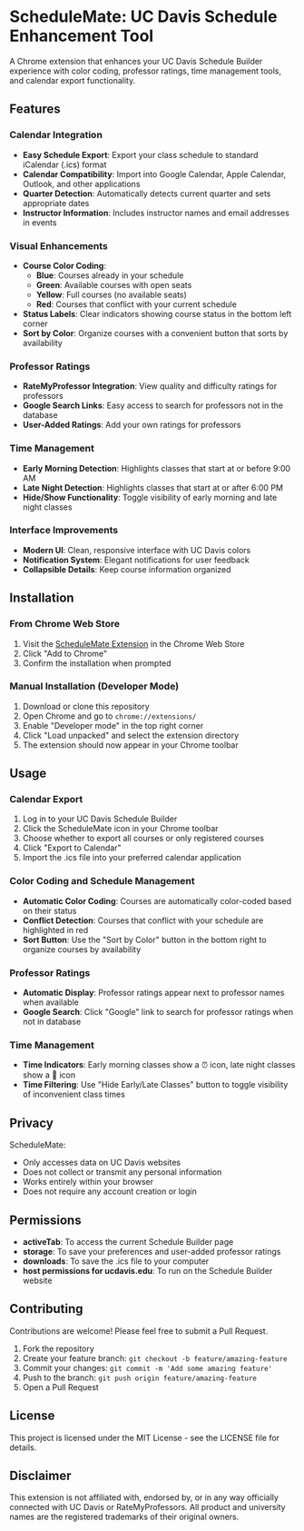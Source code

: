 # ScheduleMate: UC Davis Schedule Enhancement Tool

A Chrome extension that enhances your UC Davis Schedule Builder experience with color coding, professor ratings, time management tools, and calendar export functionality.

## Features

### Calendar Integration
- **Easy Schedule Export**: Export your class schedule to standard iCalendar (.ics) format
- **Calendar Compatibility**: Import into Google Calendar, Apple Calendar, Outlook, and other applications
- **Quarter Detection**: Automatically detects current quarter and sets appropriate dates
- **Instructor Information**: Includes instructor names and email addresses in events

### Visual Enhancements
- **Course Color Coding**:
  - **Blue**: Courses already in your schedule
  - **Green**: Available courses with open seats
  - **Yellow**: Full courses (no available seats)
  - **Red**: Courses that conflict with your current schedule
- **Status Labels**: Clear indicators showing course status in the bottom left corner
- **Sort by Color**: Organize courses with a convenient button that sorts by availability

### Professor Ratings
- **RateMyProfessor Integration**: View quality and difficulty ratings for professors
- **Google Search Links**: Easy access to search for professors not in the database
- **User-Added Ratings**: Add your own ratings for professors

### Time Management
- **Early Morning Detection**: Highlights classes that start at or before 9:00 AM
- **Late Night Detection**: Highlights classes that start at or after 6:00 PM
- **Hide/Show Functionality**: Toggle visibility of early morning and late night classes

### Interface Improvements
- **Modern UI**: Clean, responsive interface with UC Davis colors
- **Notification System**: Elegant notifications for user feedback
- **Collapsible Details**: Keep course information organized

## Installation

### From Chrome Web Store
1. Visit the [ScheduleMate Extension](https://chrome.google.com/webstore/detail/schedulemate/xxxxx) in the Chrome Web Store
2. Click "Add to Chrome"
3. Confirm the installation when prompted

### Manual Installation (Developer Mode)
1. Download or clone this repository
2. Open Chrome and go to `chrome://extensions/`
3. Enable "Developer mode" in the top right corner
4. Click "Load unpacked" and select the extension directory
5. The extension should now appear in your Chrome toolbar

## Usage

### Calendar Export
1. Log in to your UC Davis Schedule Builder
2. Click the ScheduleMate icon in your Chrome toolbar
3. Choose whether to export all courses or only registered courses
4. Click "Export to Calendar"
5. Import the .ics file into your preferred calendar application

### Color Coding and Schedule Management
- **Automatic Color Coding**: Courses are automatically color-coded based on their status
- **Conflict Detection**: Courses that conflict with your schedule are highlighted in red
- **Sort Button**: Use the "Sort by Color" button in the bottom right to organize courses by availability

### Professor Ratings
- **Automatic Display**: Professor ratings appear next to professor names when available
- **Google Search**: Click "Google" link to search for professor ratings when not in database

### Time Management
- **Time Indicators**: Early morning classes show a ⏰ icon, late night classes show a 🌙 icon
- **Time Filtering**: Use "Hide Early/Late Classes" button to toggle visibility of inconvenient class times

## Privacy

ScheduleMate:
- Only accesses data on UC Davis websites
- Does not collect or transmit any personal information
- Works entirely within your browser
- Does not require any account creation or login

## Permissions

- **activeTab**: To access the current Schedule Builder page
- **storage**: To save your preferences and user-added professor ratings
- **downloads**: To save the .ics file to your computer
- **host permissions for ucdavis.edu**: To run on the Schedule Builder website

## Contributing

Contributions are welcome! Please feel free to submit a Pull Request.

1. Fork the repository
2. Create your feature branch: `git checkout -b feature/amazing-feature`
3. Commit your changes: `git commit -m 'Add some amazing feature'`
4. Push to the branch: `git push origin feature/amazing-feature`
5. Open a Pull Request

## License

This project is licensed under the MIT License - see the LICENSE file for details.

## Disclaimer

This extension is not affiliated with, endorsed by, or in any way officially connected with UC Davis or RateMyProfessors. All product and university names are the registered trademarks of their original owners.
```
